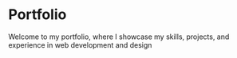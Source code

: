# Portfolio
Welcome to my portfolio, where I showcase my skills, projects, and experience in web development and design
